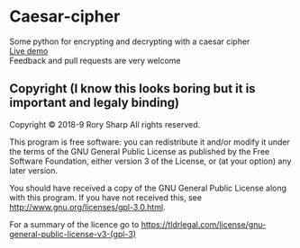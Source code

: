 # Caesar-cipher
Some python for encrypting and decrypting with a caesar cipher  
[Live demo](https://repl.it/github/qwertpi/caesar-cipher)  
Feedback and pull requests are very welcome  


## Copyright (I know this looks boring but it is important and legaly binding)
Copyright © 2018-9  Rory Sharp All rights reserved.

This program is free software: you can redistribute it and/or modify
it under the terms of the GNU General Public License as published by
the Free Software Foundation, either version 3 of the License, or
(at your option) any later version.

You should have received a copy of the GNU General Public License
along with this program.  If you have not received this, see <http://www.gnu.org/licenses/gpl-3.0.html>.

For a summary of the licence go to https://tldrlegal.com/license/gnu-general-public-license-v3-(gpl-3)
